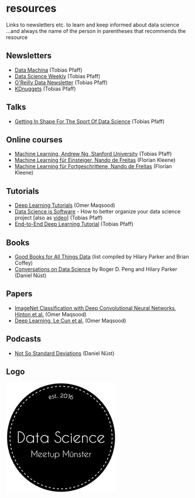 # resources
Links to newsletters etc. to learn and keep informed about data science
...and always the name of the person in parentheses that recommends the resource

## Newsletters
- [Data Machina](http://datamachina.com) (Tobias Pfaff)
- [Data Science Weekly](http://datascienceweekly.org) (Tobias Pfaff)
- [O'Reilly Data Newsletter](http://www.oreilly.com/data/newsletter.html) (Tobias Pfaff)
- [KDnuggets](http://www.kdnuggets.com) (Tobias Pfaff)

## Talks
- [Getting In Shape For The Sport Of Data Science](https://www.youtube.com/watch?v=kwt6XEh7U3g) (Tobias Pfaff) 

## Online courses
- [Machine Learning, Andrew Ng, Stanford University](https://www.coursera.org/learn/machine-learning) (Tobias Pfaff)
- [Machine Learning für Einsteiger, Nando de Freitas](https://www.youtube.com/playlist?list=PLE6Wd9FR--Ecf_5nCbnSQMHqORpiChfJf&feature=view_all) (Florian Kleene)
- [Machine Learning für Fortgeschrittene, Nando de Freitas](https://www.youtube.com/playlist?list=PLE6Wd9FR--EdyJ5lbFl8UuGjecvVw66F6&feature=view_all) (Florian Kleene)

## Tutorials
- [Deep Learning Tutorials](http://deeplearning.net/reading-list/tutorials/) (Omer Maqsood)
- [Data Science is Software](https://github.com/drivendata/data-science-is-software/tree/master/slides) - How to better organize your data science project [also as [video](https://www.youtube.com/watch?v=EKUy0TSLg04)] (Tobias Pfaff)
- [End-to-End Deep Learning Tutorial](https://spandan-madan.github.io/DeepLearningProject/) (Tobias Pfaff)

## Books
- [Good Books for All Things Data](http://multithreaded.stitchfix.com/blog/2016/06/09/ds-books/) (list compiled by Hilary Parker and Brian Coffey)
- [Conversations on Data Science](https://leanpub.com/conversationsondatascience) by Roger D. Peng and Hilary Parker (Daniel Nüst)

## Papers
- [ImageNet Classification with Deep Convolutional Neural Networks, Hinton et al.](http://papers.nips.cc/paper/4824-imagenet-classification-with-deep-convolutional-neural-networks.pdf) (Omer Maqsood)
- [Deep Learning, Le Cun et al.](https://www.cs.toronto.edu/~hinton/absps/NatureDeepReview.pdf) (Omer Maqsood)

## Podcasts
- [Not So Standard Deviations](https://soundcloud.com/nssd-podcast) (Daniel Nüst)

## Logo
![logo](logo.png)
